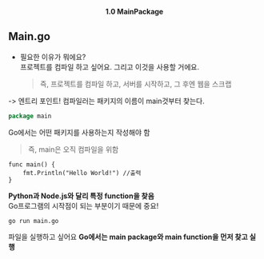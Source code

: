 <p align="center">
  <strong>1.0 MainPackage</strong><br>
</p>

## Main.go

- 필요한 이유가 뭐에요?  
  프로젝트를 컴파일 하고 싶어요. 그리고 이것을 사용할 거에요.
  > 즉, 프로젝트를 컴파일 하고, 서버를 시작하고, 그 후엔 웹을 스크랩

-> 엔트리 포인트!
컴파일러는 패키지의 이름이 main것부터 찾는다.

```go
package main
```

Go에서는 어떤 패키지를 사용하는지 작성해야 함

> 즉, main은 오직 컴파일을 위함

```
func main() {
	fmt.Println("Hello World!") //출력
}
```

<strong> Python과 Node.js와 달리 특정 function을 찾음 </strong>  
Go프로그램의 시작점이 되는 부분이기 때문에 중요!

```
go run main.go
```

파일을 실행하고 싶어요
<strong> Go에서는 main package와 main function을 먼저 찾고 실행 </strong>
